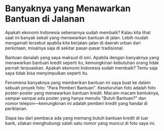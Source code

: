 # Banyaknya yang Menawarkan Bantuan di Jalanan

Apakah ekonomi Indonesia sebenarnya sudah membaik? Kalau kita lihat saat ini banyak sekali yang menawarkan bantuan di jalan. Lebih mudah mengamati tersebut apabila kita berjalan-jalan di daerah urban dari perkotaan, misalnya saja di sekitar pasar-pasar tradisional.

Bantuan danalah yang saya maksud di sini. Apabila dengan banyaknya yang menawarkan bantuan kredit seperti itu, kemungkinan kebutuhan orang tidak pernah terpuaskan. Apakah ekonomi Indonesia sudah membaik? Tentu saja saya tidak bisa menyimpulkan seperti itu.

Fenomena banyaknya yang memberikan bantuan ini saya buat ke dalam sebuah proyek foto: "Para Pemberi Bantuan". Keseluruhan foto adalah foto poster-poster yang menawarkan bantuan kredit. Macam-macam bentuknya, sampai-sampai ada poster yang hanya menulis "Butuh Bantuan?" dan nomor telepon—kemungkinan ini adalah pemberi kredit yang handal di periklanan.

Siapa tau dari pembaca ada yang memang butuh bantuan kredit di luar bank, silakan menghubungi salah satu nomor yang muncul di foto saya ini.